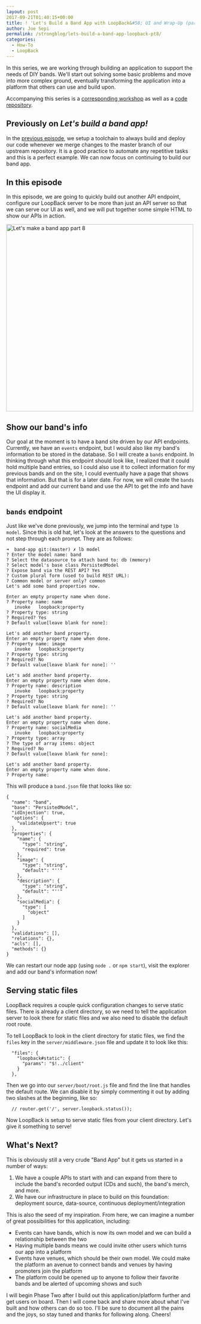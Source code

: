 ```yaml
---
layout: post
2017-09-21T01:40:15+00:00
title: ! 'Let's Build a Band App with LoopBack&#58; UI and Wrap-Up (part 8 of 8)'
author: Joe Sepi
permalink: /strongblog/lets-build-a-band-app-loopback-pt8/
categories:
  - How-To
  - LoopBack
---
```


In this series, we are working through building an application to support the needs of DIY bands. We'll start out solving some basic problems and move into more complex ground, eventually transforming the application into a platform that others can use and build upon.

Accompanying this series is a [corresponding workshop](https://github.com/StrongLoop-Evangelists/workshop-band-app) as well as a [code repository](https://github.com/StrongLoop-Evangelists/band-app).

## Previously on _Let's build a band app!_

In the [previous episode](/strongblog/lets-build-a-band-app-loopback-pt7/), we setup a toolchain to always build and deploy our code whenever we merge changes to the master branch of our upstream repository. It is a good practice to automate any repetitive tasks and this is a perfect example. We can now focus on continuing to build our band app.

## In this episode

In this episode, we are going to quickly build out another API endpoint, configure our LoopBack server to be more than just an API server so that we can serve our UI as well, and we will put together some simple HTML to show our APIs in action.

<!--more-->

<img src="https://strongloop.com/blog-assets/2017/band-app/bandapp8.jpg" alt="Let's make a band app part 8" style="width: 500px"/>

## Show our band's info

Our goal at the moment is to have a band site driven by our API endpoints. Currently, we have an `events` endpoint, but I would also like my band's information to be stored in the database. So I will create a `bands` endpoint. In thinking through what this endpoint should look like, I realized that it could hold multiple band entries, so I could also use it to collect information for my previous bands and on the site, I could eventually have a page that shows that information. But that is for a later date. For now, we will create the `bands` endpoint and add our current band and use the API to get the info and have the UI display it.

## `bands` endpoint

Just like we've done previously, we jump into the terminal and type `lb model`. Since this is old hat, let's look at the answers to the questions and not step through each prompt. They are as follows:

```
➜  band-app git:(master) ✗ lb model
? Enter the model name: band
? Select the datasource to attach band to: db (memory)
? Select model's base class PersistedModel
? Expose band via the REST API? Yes
? Custom plural form (used to build REST URL):
? Common model or server only? common
Let's add some band properties now.

Enter an empty property name when done.
? Property name: name
   invoke   loopback:property
? Property type: string
? Required? Yes
? Default value[leave blank for none]:

Let's add another band property.
Enter an empty property name when done.
? Property name: image
   invoke   loopback:property
? Property type: string
? Required? No
? Default value[leave blank for none]: ''

Let's add another band property.
Enter an empty property name when done.
? Property name: description
   invoke   loopback:property
? Property type: string
? Required? No
? Default value[leave blank for none]: ''

Let's add another band property.
Enter an empty property name when done.
? Property name: socialMedia
   invoke   loopback:property
? Property type: array
? The type of array items: object
? Required? No
? Default value[leave blank for none]:

Let's add another band property.
Enter an empty property name when done.
? Property name:
```

This will produce a `band.json` file that looks like so:

```
{
  "name": "band",
  "base": "PersistedModel",
  "idInjection": true,
  "options": {
    "validateUpsert": true
  },
  "properties": {
    "name": {
      "type": "string",
      "required": true
    },
    "image": {
      "type": "string",
      "default": "''"
    },
    "description": {
      "type": "string",
      "default": "''"
    },
    "socialMedia": {
      "type": [
        "object"
      ]
    }
  },
  "validations": [],
  "relations": {},
  "acls": [],
  "methods": {}
}
```

We can restart our node app (using `node .` or `npm start`), visit the explorer and add our band's information now!

## Serving static files

LoopBack requires a couple quick configuration changes to serve static files. There is already a client directory, so we need to tell the application server to look there for static files and we also need to disable the default root route.

To tell LoopBack to look in the client directory for static files, we find the `files` key in the `server/middleware.json` file and update it to look like this:

```
  "files": {
    "loopback#static": {
      "params": "$!../client"
    }
  },
```

Then we go into our `server/boot/root.js` file and find the line that handles the default route. We can disable it by simply commenting it out by adding two slashes at the beginning, like so:

```
  // router.get('/', server.loopback.status());
```

Now LoopBack is setup to serve static files from your client directory. Let's give it something to serve!


## What's Next?

This is obviously still a very crude "Band App" but it gets us started in a number of ways:

1. We have a couple APIs to start with and can expand from there to include the band's recorded output (CDs and such), the band's merch, and more.
1. We have our infrastructure in place to build on this foundation: deployment source, data-source, continuous deployment/integration

This is also the seed of my inspiration. From here, we can imagine a number of great possibilities for this application, including:

- Events can have bands, which is now its own model and we can build a relationship between the two
- Having multiple bands means we could invite other users which turns our app into a platform
- Events have venues, which should be their own model. We could make the platform an avenue to connect bands and venues by having promoters join the platform
- The platform could be opened up to anyone to follow their favorite bands and be alerted of upcoming shows and such

I will begin Phase Two after I build out this application/platform further and get users on board. Then I will come back and share more about what I've built and how others can do so too. I'll be sure to document all the pains and the joys, so stay tuned and thanks for following along. Cheers!

